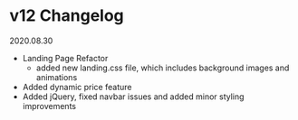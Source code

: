 # v12 Changelog

2020.08.30
* Landing Page Refactor
    - added new landing.css file, which includes background images and animations
* Added dynamic price feature
* Added jQuery, fixed navbar issues and added minor styling improvements